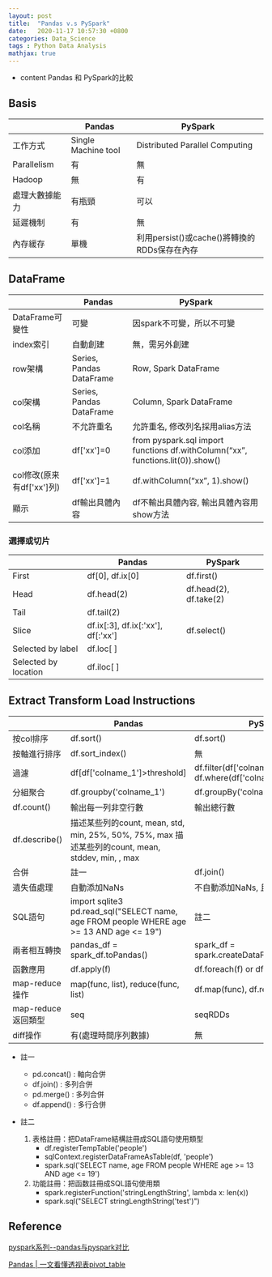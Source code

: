 ```yaml
---
layout: post
title:  "Pandas v.s PySpark"
date:   2020-11-17 10:57:30 +0800
categories: Data_Science
tags : Python Data Analysis
mathjax: true
---
```

* content 
Pandas 和 PySpark的比較





## Basis

|                          | Pandas                   | PySpark                                                                        |
| ------------------------ | ------------------------ | ------------------------------------------------------------------------------ |
| 工作方式                 | Single Machine tool      | Distributed Parallel Computing                                                 |
| Parallelism              | 有                       | 無                                                                             |
| Hadoop                   | 無                       | 有                                                                             |
| 處理大數據能力           | 有瓶頸                   | 可以                                                                           |
| 延遲機制                 | 有                       | 無                                                                             |
| 內存緩存                 | 單機                     | 利用persist()或cache()將轉換的RDDs保存在內存                                   |

## DataFrame

|                          | Pandas                   | PySpark                                                                        |
| ------------------------ | ------------------------ | ------------------------------------------------------------------------------ |
| DataFrame可變性          | 可變                     | 因spark不可變，所以不可變                                                      |
| index索引                | 自動創建                 | 無，需另外創建                                                                 |
| row架構                   | Series, Pandas DataFrame | Row, Spark DataFrame                                                           |
| col架構                   | Series, Pandas DataFrame | Column, Spark DataFrame                                                        |
| col名稱                   | 不允許重名               | 允許重名, 修改列名採用alias方法                                                |
| col添加                   | df['xx']=0               | from pyspark.sql import functions df.withColumn(“xx”, functions.lit(0)).show() |
| col修改(原来有df['xx']列) | df['xx']=1               | df.withColumn(“xx”, 1).show()|
| 顯示 |df輸出具體內容|df不輸出具體內容, 輸出具體內容用show方法|

### 選擇或切片 

||Pandas|PySpark|
|---|---|---|
|First|df[0], df.ix[0]|df.first()|
|Head|df.head(2)|df.head(2), df.take(2)|
|Tail|df.tail(2)||
|Slice|df.ix[:3], df.ix[:'xx'], df[:'xx']|df.select()|
|Selected by label|df.loc[ ]||
|Selected by location|df.iloc[ ]||

## Extract Transform Load Instructions

|  |Pandas| PySpark |
| -------------- | ----------------------------------------------------------------- | ------------------------------------------------------------------------ |
| 按col排序 | df.sort()| df.sort()|
| 按軸進行排序 | df.sort_index()| 無|
| 過濾| df[df['colname_1']>threshold]| df.filter(df['colname_1']>threshold) df.where(df['colname_1']>threshold) |
| 分組聚合| df.groupby('colname_1')| df.groupBy('colname_1')|
| df.count()| 輸出每一列非空行數 | 輸出總行數|
| df.describe()  | 描述某些列的count, mean, std, min, 25%, 50%, 75%, max 描述某些列的count, mean, stddev, min, , max|
| 合併|註一|df.join()|
| 遺失值處理|自動添加NaNs|不自動添加NaNs, 且不拋出錯誤|
| SQL語句|import sqlite3 pd.read_sql("SELECT name, age FROM people WHERE age >= 13 AND age <= 19")| 註二 |
| 兩者相互轉換   |pandas_df = spark_df.toPandas()|spark_df = spark.createDataFrame(pandas_df)|
| 函數應用 | df.apply(f)|df.foreach(f) or df.foreachPartition(f)|
| map-reduce操作 |map(func, list), reduce(func, list)|df.map(func), df.reduce(func)|
|map-reduce返回類型|seq|seqRDDs|
| diff操作| 有(處理時間序列數據)| 無|

* 註一
    * pd.concat() : 軸向合併 
    * df.join() : 多列合併 
    * pd.merge() : 多列合併  
    * df.append() : 多行合併

* 註二
    1. 表格註冊：把DataFrame結構註冊成SQL語句使用類型
        * df.registerTempTable('people') 
        * sqlContext.registerDataFrameAsTable(df, 'people')
        * spark.sql('SELECT name, age FROM people WHERE age >= 13 AND age <= 19')
    2. 功能註冊：把函数註冊成SQL語句使用類 
        * spark.registerFunction('stringLengthString', lambda x: len(x))
        * spark.sql("SELECT stringLengthString('test')")

## Reference

[pyspark系列--pandas与pyspark对比](https://zhuanlan.zhihu.com/p/34901585)

[Pandas | 一文看懂透视表pivot_table](https://zhuanlan.zhihu.com/p/31952948)